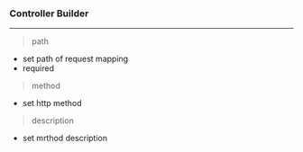 ### Controller Builder
----
>path
 * set path of request mapping
 * required
>method
 * set http method
> description
 * set mrthod description
